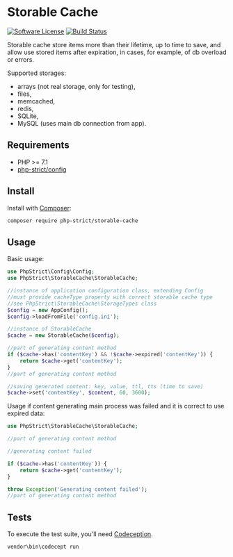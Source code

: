 # Storable Cache

[![Software License][ico-license]](LICENSE.txt)
[![Build Status][ico-travis]][link-travis]

Storable cache store items more than their lifetime, up to time to save, 
and allow use stored items after expiration, in cases, for example, of db overload or errors.

Supported storages:

*   arrays (not real storage, only for testing),
*   files,
*   memcached,
*   redis,
*   SQLite,
*   MySQL (uses main db connection from app).

## Requirements

*   PHP >= 7.1
*   [php-strict/config](https://github.com/php-strict/config)

## Install

Install with [Composer](http://getcomposer.org):
    
```bash
composer require php-strict/storable-cache
```

## Usage

Basic usage:

```php
use PhpStrict\Config\Config;
use PhpStrict\StorableCache\StorableCache;

//instance of application configuration class, extending Config
//must provide cacheType property with correct storable cache type
//see PhpStrict\StorableCache\StorageTypes class
$config = new AppConfig();
$config->loadFromFile('config.ini');

//instance of StorableCache
$cache = new StorableCache($config);

//part of generating content method
if ($cache->has('contentKey') && !$cache->expired('contentKey')) {
    return $cache->get('contentKey');
}
//part of generating content method

//saving generated content: key, value, ttl, tts (time to save)
$cache->set('contentKey', $content, 60, 3600);
```

Usage if content generating main process was failed and it is correct to use expired data:

```php
use PhpStrict\StorableCache\StorableCache;

//part of generating content method

//generating content failed

if ($cache->has('contentKey')) {
    return $cache->get('contentKey');
}

throw Exception('Generating content failed');
//part of generating content method
```

## Tests

To execute the test suite, you'll need [Codeception](https://codeception.com/).

```bash
vendor\bin\codecept run
```

[ico-license]: https://img.shields.io/badge/license-GPL-brightgreen.svg?style=flat-square
[ico-travis]: https://img.shields.io/travis/php-strict/storable-cache/master.svg?style=flat-square
[link-travis]: https://travis-ci.org/php-strict/storable-cache
